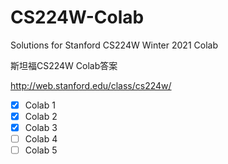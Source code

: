 # CS224W-Colab
Solutions for Stanford CS224W Winter 2021 Colab

斯坦福CS224W Colab答案

http://web.stanford.edu/class/cs224w/

- [x] Colab 1
- [x] Colab 2
- [x] Colab 3
- [ ] Colab 4
- [ ] Colab 5
